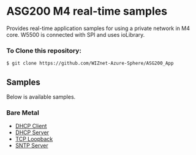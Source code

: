 # ASG200 M4 real-time samples

Provides real-time application samples for using a private network in M4 core. W5500 is connected with SPI and uses ioLibrary.


### To Clone this repository:
```
$ git clone https://github.com/WIZnet-Azure-Sphere/ASG200_App
```

## Samples

Below is available samples.

### Bare Metal

* [DHCP Client](https://github.com/WIZnet-Azure-Sphere/ASG200_m4_Samples/tree/master/Sample_Code/BareMetal/DHCP_Client)
* [DHCP Server](https://github.com/WIZnet-Azure-Sphere/ASG200_m4_Samples/tree/master/Sample_Code/BareMetal/DHCP_Server)
* [TCP Loopback](https://github.com/WIZnet-Azure-Sphere/ASG200_m4_Samples/tree/master/Sample_Code/BareMetal/TCP_Loopback)
* [SNTP Server](https://github.com/WIZnet-Azure-Sphere/ASG200_m4_Samples/tree/master/Sample_Code/BareMetal/SNTP_Server)